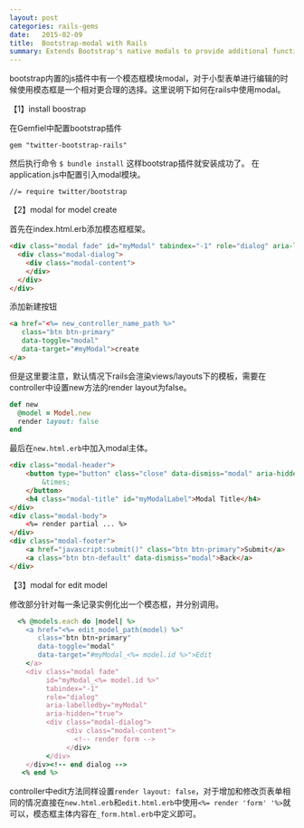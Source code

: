 ```yaml
---
layout: post
categories: rails-gems
date:   2015-02-09
title:  Bootstrap-modal with Rails
summary: Extends Bootstrap's native modals to provide additional functionality.
---
```

bootstrap内置的js插件中有一个模态框模块modal，对于小型表单进行编辑的时候使用模态框是一个相对更合理的选择。这里说明下如何在rails中使用modal。

【1】install boostrap

在Gemfiel中配置bootstrap插件

	gem "twitter-bootstrap-rails"
然后执行命令
`$ bundle install`
这样bootstrap插件就安装成功了。
在application.js中配置引入modal模块。

```
//= require twitter/bootstrap
```

【2】modal for model create

首先在index.html.erb添加模态框框架。

```html
<div class="modal fade" id="myModal" tabindex="-1" role="dialog" aria-labelledby="myModal" aria-hidden="true">
  <div class="modal-dialog">
    <div class="modal-content">
    </div>
  </div>
</div>
```
添加新建按钮

```html
<a href="<%= new_controller_name_path %>" 
   class="btn btn-primary" 
   data-toggle="modal" 
   data-target="#myModal">create
</a>
```
但是这里要注意，默认情况下rails会渲染views/layouts下的模板，需要在controller中设置new方法的render layout为false。

```ruby
def new
  @model = Model.new
  render layout: false
end
```
最后在`new.html.erb`中加入modal主体。

```html
<div class="modal-header">
	<button type="button" class="close" data-dismiss="modal" aria-hidden="true">
		&times;
	</button>
	<h4 class="modal-title" id="myModalLabel">Modal Title</h4>
</div>
<div class="modal-body">
	<%= render partial ... %>
</div>
<div class="modal-footer">
	<a href="javascript:submit()" class="btn btn-primary">Submit</a>
	<a class="btn btn-default" data-dismiss="modal">Back</a>
</div>
```

【3】modal for edit model

修改部分针对每一条记录实例化出一个模态框，并分别调用。
 
```ruby
  <% @models.each do |model| %>
    <a href="<%= edit_model_path(model) %>"
       class="btn btn-primary" 
       data-toggle="modal" 
       data-target="#myModal_<%= model.id %>">Edit
    </a>  
    <div class="modal fade" 
         id="myModal_<%= model.id %>" 
         tabindex="-1" 
         role="dialog" 
         aria-labelledby="myModal" 
         aria-hidden="true">
         <div class="modal-dialog">
              <div class="modal-content">
                <!-- render form -->
              </div>
         </div>
    </div><!-- end dialog -->
   <% end %>
```
controller中edit方法同样设置`render layout: false`，对于增加和修改页表单相同的情况直接在`new.html.erb`和`edit.html.erb`中使用`<%= render 'form' '%>`就可以，模态框主体内容在`_form.html.erb`中定义即可。